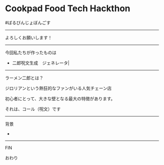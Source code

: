 # Cookpad Food Tech Hackthon 

#ばるびんじょぼんごす


---

よろしくお願いします！

---

今回私たちが作ったものは 

- 二郎呪文生成　ジェネレータ|

---
ラーメン二郎とは？

ジロリアンという熱狂的なファンがいる人気チェーン店

初心者にとって、大きな壁となる最大の特徴があります。

それは、コール（呪文）です




---
背景

- 



---
FIN

おわり
